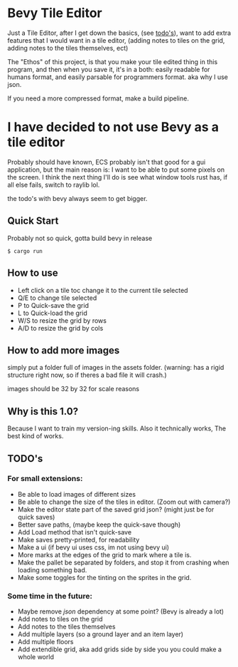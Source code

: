 # Bevy Tile Editor

Just a Tile Editor, after I get down the basics, (see [todo's](#todos)), want to add extra features that I would want in a tile editor, (adding notes to tiles on the grid, adding notes to the tiles themselves, ect)

The "Ethos" of this project, is that you make your tile edited thing in this program, and then when you save it, it's in a both: easily readable for humans format, and easily parsable for programmers format. aka why I use json.

If you need a more compressed format, make a build pipeline.

# I have decided to not use Bevy as a tile editor

Probably should have known, ECS probably isn't that good for a gui application, but the main reason is: I want to be able to put some pixels on the screen. I think the next thing I'll do is see what window tools rust has, if all else fails, switch to raylib lol.

the todo's with bevy always seem to get bigger.

## Quick Start

Probably not so quick, gotta build bevy in release

```console
$ cargo run
```

## How to use

- Left click on a tile toc change it to the current tile selected
- Q/E to change tile selected
- P to Quick-save the grid
- L to Quick-load the grid
- W/S to resize the grid by rows
- A/D to resize the grid by cols

## How to add more images

simply put a folder full of images in the assets folder. (warning: has a rigid structure right now, so if theres a bad file it will crash.)

images should be 32 by 32 for scale reasons

## Why is this 1.0?

Because I want to train my version-ing skills. Also it technically works, The best kind of works.

## TODO's

### For small extensions:

- Be able to load images of different sizes
- Be able to change the size of the tiles in editor. (Zoom out with camera?)
- Make the editor state part of the saved grid json? (might just be for quick saves)
- Better save paths, (maybe keep the quick-save though)
- Add Load method that isn't quick-save
- Make saves pretty-printed, for readability
- Make a ui (if bevy ui uses css, im not using bevy ui)
- More marks at the edges of the grid to mark where a tile is.
- Make the pallet be separated by folders, and stop it from crashing when loading something bad.
- Make some toggles for the tinting on the sprites in the grid.

### Some time in the future:

- Maybe remove _json_ dependency at some point? (Bevy is already a lot)
- Add notes to tiles on the grid
- Add notes to the tiles themselves
- Add multiple layers (so a ground layer and an item layer)
- Add multiple floors
- Add extendible grid, aka add grids side by side you you could make a whole world
